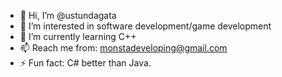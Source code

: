 - 👋 Hi, I’m @ustundagata
- 👀 I’m interested in software development/game development
- 🌱 I’m currently learning C++
- 📫 Reach me from: monstadeveloping@gmail.com
- ⚡ Fun fact: C# better than Java.

<!---
ustundagata/ustundagata is a ✨ special ✨ repository because its `README.md` (this file) appears on your GitHub profile.
You can click the Preview link to take a look at your changes.
--->
